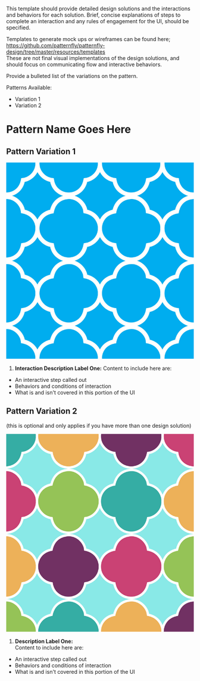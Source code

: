 This template should provide detailed design solutions and the interactions and behaviors for each solution. Brief, concise explanations of steps to complete an interaction and any rules of engagement for the UI, should be specified.

Templates to generate mock ups or wireframes can be found here;  https://github.com/patternfly/patternfly-design/tree/master/resources/templates   
These are not final visual implementations of the design solutions, and should focus on communicating flow and interactive behaviors.

Provide a bulleted list of the variations on the pattern.

Patterns Available:
* Variation 1
* Variation 2

# Pattern Name Goes Here

## Pattern Variation 1
![Title of image](img/image-name-goes-here.jpg)

  1. **Interaction Description Label One:**
  Content to include here are:
  -  An interactive step called out
  -  Behaviors and conditions of interaction
  -  What is and isn't covered in this portion of the UI


## Pattern Variation 2
(this is optional and only applies if you have more than one design solution)

![Title of image 2](img/image-name-goes-here-2.jpg)

1. **Description Label One:**  
Content to include here are:
-  An interactive step called out
-  Behaviors and conditions of interaction
-  What is and isn't covered in this portion of the UI
